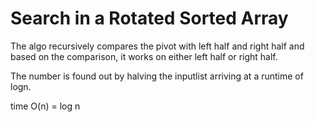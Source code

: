 # Search in a Rotated Sorted Array
The algo recursively compares the pivot with left half and right half and based on the comparison, it works on either left half or right half. 

The number is found out by halving the inputlist arriving at a runtime of logn. 

time O(n) = log n
